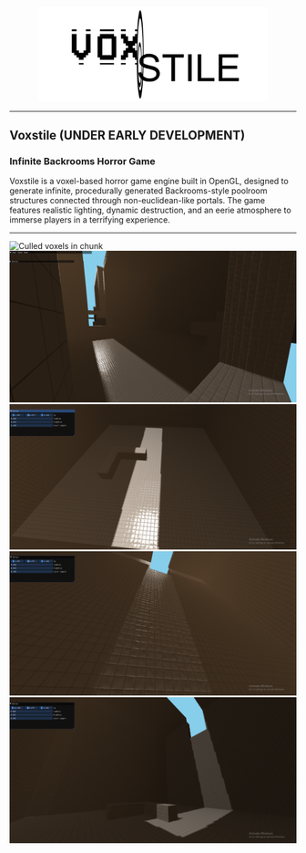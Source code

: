 <p align="center">
  <img src="./images/new-game-logo-no-bg-stroke.png" width="80%" height="80%" />
</p>

--------------------

<h2>Voxstile (UNDER EARLY DEVELOPMENT)</h2>
<h3>Infinite Backrooms Horror Game</h3>
Voxstile is a voxel-based horror game engine built in OpenGL, designed to generate infinite, procedurally generated Backrooms-style poolroom structures connected through non-euclidean-like portals. The game features realistic lighting, dynamic destruction, and an eerie atmosphere to immerse players in a terrifying experience.

-------------------
![Culled voxels in chunk](./images/first-portal.gif)
![Culled voxels in chunk](./images/awesome_view.PNG)
![Culled voxels in chunk](./images/spec_ao_angle.PNG)
![Culled voxels in chunk](./images/wall_spec.PNG)
![Culled voxels in chunk](./images/attenuation.PNG)
